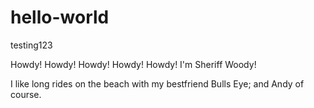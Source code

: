 # hello-world
testing123

Howdy! Howdy! Howdy! Howdy! Howdy! I'm Sheriff Woody!

I like long rides on the beach with my bestfriend Bulls Eye; and Andy of course.
